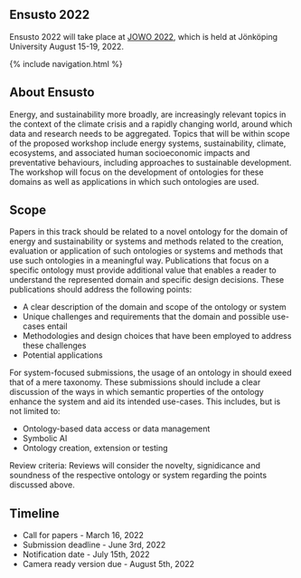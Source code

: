 ## Ensusto 2022

Ensusto 2022 will take place at [JOWO 2022](https://www.iaoa.org/jowo/2022/index.html), which is held at Jönköping University August 15-19, 2022.

{% include navigation.html %}

## About Ensusto

Energy, and sustainability more broadly, are increasingly relevant topics in the context of the climate crisis and a rapidly changing world, 
around which data and research needs to be aggregated. Topics that will be within scope of the proposed workshop include energy systems, 
sustainability, climate, ecosystems, and associated human socioeconomic impacts and preventative behaviours, including approaches to 
sustainable development. The workshop will focus on the development of ontologies for these domains as well as applications in which 
such ontologies are used.

## Scope

Papers in this track should be related to a novel ontology for the domain of energy and sustainability or systems and methods related to the creation,
evaluation or application of such ontologies or systems and methods that use such ontologies in a meaningful way. Publications that focus on a specific ontology must provide additional value that enables a reader to
understand the represented domain and specific design decisions. These publications should address the following points:

* A clear description of the domain and scope of the ontology or system
* Unique challenges and requirements that the domain and possible use-cases entail
* Methodologies and design choices that have been employed to address these challenges
* Potential applications

For system-focused submissions, the usage of an ontology in should exeed that of a mere taxonomy. These submissions should include a clear discussion
of the ways in which semantic properties of the ontology enhance the system and aid its intended use-cases. This includes, but is not limited to:

* Ontology-based data access or data management
* Symbolic AI
* Ontology creation, extension or testing

Review criteria: Reviews will consider the novelty, signidicance and soundness of the respective ontology or system regarding the points discussed above.


## Timeline

* Call for papers - March 16, 2022
* Submission deadline - June 3rd, 2022
* Notification date - July 15th, 2022
* Camera ready version due - August 5th, 2022

